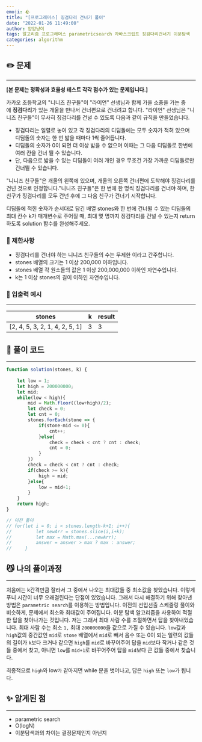 ```yaml
---
emoji: 🪨
title: "[프로그래머스] 징검다리 건너기 풀이"
date: "2022-01-26 11:49:00"
author: 얌얌냥이
tags: 알고리즘 프로그래머스 parametricsearch 자바스크립트 징검다리건너기 이분탐색
categories: algorithm
---
```


## **✏️** 문제

---

**[본 문제는 정확성과 효율성 테스트 각각 점수가 있는 문제입니다.]**

카카오 초등학교의 "니니즈 친구들"이 "라이언" 선생님과 함께 가을 소풍을 가는 중에 **징검다리**가 있는 개울을 만나서 건너편으로 건너려고 합니다. "라이언" 선생님은 "니니즈 친구들"이 무사히 징검다리를 건널 수 있도록 다음과 같이 규칙을 만들었습니다.

- 징검다리는 일렬로 놓여 있고 각 징검다리의 디딤돌에는 모두 숫자가 적혀 있으며 디딤돌의 숫자는 한 번 밟을 때마다 1씩 줄어듭니다.
- 디딤돌의 숫자가 0이 되면 더 이상 밟을 수 없으며 이때는 그 다음 디딤돌로 한번에 여러 칸을 건너 뛸 수 있습니다.
- 단, 다음으로 밟을 수 있는 디딤돌이 여러 개인 경우 무조건 가장 가까운 디딤돌로만 건너뛸 수 있습니다.

"니니즈 친구들"은 개울의 왼쪽에 있으며, 개울의 오른쪽 건너편에 도착해야 징검다리를 건넌 것으로 인정합니다."니니즈 친구들"은 한 번에 한 명씩 징검다리를 건너야 하며, 한 친구가 징검다리를 모두 건넌 후에 그 다음 친구가 건너기 시작합니다.

디딤돌에 적힌 숫자가 순서대로 담긴 배열 stones와 한 번에 건너뛸 수 있는 디딤돌의 최대 칸수 k가 매개변수로 주어질 때, 최대 몇 명까지 징검다리를 건널 수 있는지 return 하도록 solution 함수를 완성해주세요.

### **🚨** 제한사항

- 징검다리를 건너야 하는 니니즈 친구들의 수는 무제한 이라고 간주합니다.
- stones 배열의 크기는 1 이상 200,000 이하입니다.
- stones 배열 각 원소들의 값은 1 이상 200,000,000 이하인 자연수입니다.
- k는 1 이상 stones의 길이 이하인 자연수입니다.

### 📌 입출력 예시

---

| stones | k | result |
| --- | --- | --- |
| [2, 4, 5, 3, 2, 1, 4, 2, 5, 1] | 3 | 3 |

## **🤔** 풀이 코드

---

```jsx
function solution(stones, k) {
    
    let low = 1;
    let high = 200000000;
    let mid;
    while(low < high){
        mid = Math.floor((low+high)/2);
        let check = 0;
        let cnt = 0;
        stones.forEach(stone => {
            if(stone-mid <= 0){
                cnt++;
            }else{
                check = check < cnt ? cnt : check;
                cnt = 0;
            }
        }) 
        check = check < cnt ? cnt : check;
        if(check >= k){
            high = mid;
        }else{
            low = mid+1;
        }
    }
    return high;
}

// 이전 풀이
// for(let i = 0; i < stones.length-k+1; i++){
//         let newArr = stones.slice(i,i+k);
//         let max = Math.max(...newArr);
//         answer = answer > max ? max : answer;
//     }
```

## 😼 나의 풀이과정

---

처음에는 k간격만큼 잘라서 그 중에서 나오는 최대값들 중 최소값을 찾았습니다. 이렇게 푸니 시간이 너무 오래걸린다는 단점이 있었습니다. 그래서 다시 해결하기 위해 찾아낸 방법은 `parametric search`를 이용하는 방법입니다. 이전의 선입선출 스케줄링 풀이와 비슷하게, 문제에서 최소와 최대값이 주어집니다. 이분 탐색 알고리즘을 사용하여 적절한 답을 찾아나가는 것입니다. 저는 그래서 최대 사람 수를 조절하면서 답을 찾아내었습니다. 최대 사람 수는 최소 `1,` 최대 `200000000`을 값으로 가질 수 있습니다. `low`값과 `high`값의 중간값인 `mid`로 `stone` 배열에서 `mid`로 빼서 음수 또는 0이 되는 일련의 값들의 길이가 `k`보다 크거나 같으면 `high`를 `mid`로 바꾸어주어 답을 `mid`보다 작거나 같은 것들 중에서 찾고, 아니면 `low`를  `mid+1`로 바꾸어주어 답을 `mid`보다 큰 값들 중에서 찾습니다. 

최종적으로 `high`와 low`가` 같아지면 while 문을 벗어나고, 답은 `high` 또는 `low`가 됩니다. 

## ✨ 알게된 점

---

- parametric search
- O(logN)
- 이분탐색과의 차이는 결정문제인지 아닌지



```toc

```
